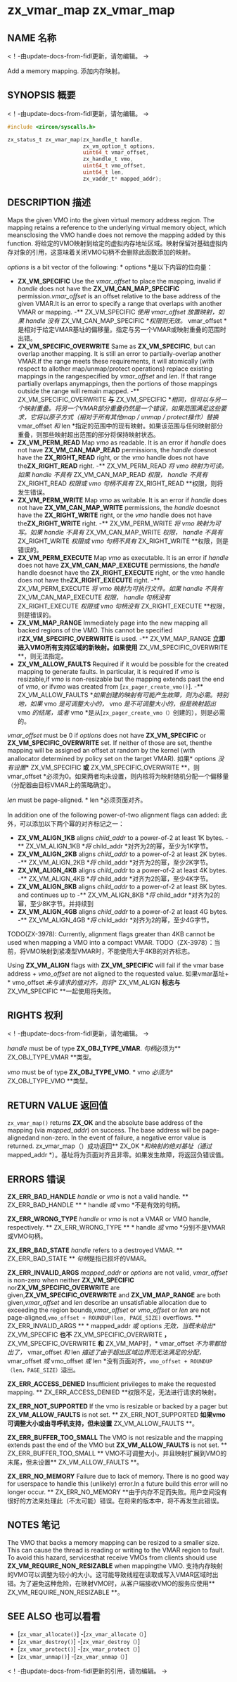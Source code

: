  
# zx_vmar_map  zx_vmar_map 

 
## NAME  名称 

<!-- Updated by update-docs-from-fidl, do not edit. -->  <！-由update-docs-from-fidl更新，请勿编辑。 ->

Add a memory mapping.  添加内存映射。

 
## SYNOPSIS  概要 

<!-- Updated by update-docs-from-fidl, do not edit. -->  <！-由update-docs-from-fidl更新，请勿编辑。 ->

```c
#include <zircon/syscalls.h>

zx_status_t zx_vmar_map(zx_handle_t handle,
                        zx_vm_option_t options,
                        uint64_t vmar_offset,
                        zx_handle_t vmo,
                        uint64_t vmo_offset,
                        uint64_t len,
                        zx_vaddr_t* mapped_addr);
```
 

 
## DESCRIPTION  描述 

Maps the given VMO into the given virtual memory address region.  The mapping retains a reference to the underlying virtual memory object, which meansclosing the VMO handle does not remove the mapping added by this function. 将给定的VMO映射到给定的虚拟内存地址区域。映射保留对基础虚拟内存对象的引用，这意味着关闭VMO句柄不会删除此函数添加的映射。

*options* is a bit vector of the following:  * options *是以下内容的位向量：

 
- **ZX_VM_SPECIFIC**  Use the *vmar_offset* to place the mapping, invalid if *handle* does not have the **ZX_VM_CAN_MAP_SPECIFIC** permission.*vmar_offset* is an offset relative to the base address of the given VMAR.It is an error to specify a range that overlaps with another VMAR or mapping. -** ZX_VM_SPECIFIC **使用* vmar_offset *放置映射，如果* handle *没有** ZX_VM_CAN_MAP_SPECIFIC **权限则无效。* vmar_offset *是相对于给定VMAR基址的偏移量。指定与另一个VMAR或映射重叠的范围时出错。
- **ZX_VM_SPECIFIC_OVERWRITE**  Same as **ZX_VM_SPECIFIC**, but can overlap another mapping.  It is still an error to partially-overlap another VMAR.If the range meets these requirements, it will atomically (with respect to allother map/unmap/protect operations) replace existing mappings in the rangespecified by *vmar_offset* and *len*. If that range partially overlaps anymappings, then the portions of those mappings outside the range will remain mapped. -** ZX_VM_SPECIFIC_OVERWRITE **与** ZX_VM_SPECIFIC **相同​​，但可以与另一个映射重叠。将另一个VMAR部分重叠仍然是一个错误，如果范围满足这些要求，它将以原子方式（相对于所有其他map / unmap / protect操作）替换* vmar_offset *和* len *指定的范围中的现有映射。如果该范围与任何映射部分重叠，则那些映射超出范围的部分将保持映射状态。
- **ZX_VM_PERM_READ**  Map *vmo* as readable.  It is an error if *handle* does not have **ZX_VM_CAN_MAP_READ** permissions, the *handle* doesnot have the **ZX_RIGHT_READ** right, or the *vmo* handle does not have the**ZX_RIGHT_READ** right. -** ZX_VM_PERM_READ **将* vmo *映射为可读。如果* handle *不具有** ZX_VM_CAN_MAP_READ **权限，* handle *不具有** ZX_RIGHT_READ **权限或* vmo *句柄不具有** ZX_RIGHT_READ **权限，则将发生错误。
- **ZX_VM_PERM_WRITE**  Map *vmo* as writable.  It is an error if *handle* does not have **ZX_VM_CAN_MAP_WRITE** permissions, the *handle* doesnot have the **ZX_RIGHT_WRITE** right, or the *vmo* handle does not have the**ZX_RIGHT_WRITE** right. -** ZX_VM_PERM_WRITE **将* vmo *映射为可写。如果* handle *不具有** ZX_VM_CAN_MAP_WRITE **权限，* handle *不具有** ZX_RIGHT_WRITE **权限或* vmo *句柄不具有** ZX_RIGHT_WRITE **权限，则是错误的。
- **ZX_VM_PERM_EXECUTE**  Map *vmo* as executable.  It is an error if *handle* does not have **ZX_VM_CAN_MAP_EXECUTE** permissions, the *handle* handle doesnot have the **ZX_RIGHT_EXECUTE** right, or the *vmo* handle does not have the**ZX_RIGHT_EXECUTE** right. -** ZX_VM_PERM_EXECUTE **将* vmo *映射为可执行文件。如果* handle *不具有** ZX_VM_CAN_MAP_EXECUTE **权限，* handle *句柄没有** ZX_RIGHT_EXECUTE **权限或* vmo *句柄没有** ZX_RIGHT_EXECUTE **权限，则是错误的。
- **ZX_VM_MAP_RANGE**  Immediately page into the new mapping all backed regions of the VMO.  This cannot be specified if**ZX_VM_SPECIFIC_OVERWRITE** is used. -** ZX_VM_MAP_RANGE **立即进入VMO所有支持区域的新映射。如果使用** ZX_VM_SPECIFIC_OVERWRITE **，则无法指定。
- **ZX_VM_ALLOW_FAULTS** Required if it would be possible for the created mapping to generate faults. In particular, it is required if *vmo* is resizable,if *vmo* is non-resizable but the mapping extends past the end of *vmo*, or if*vmo* was created from [`zx_pager_create_vmo()`]. -** ZX_VM_ALLOW_FAULTS **如果创建的映射有可能产生故障，则为必需。特别地，如果* vmo *是可调整大小的，* vmo *是不可调整大小的，但是映射超出* vmo *的结尾，或者* vmo *是从[`zx_pager_create_vmo（）`创建的），则是必需的。

*vmar_offset* must be 0 if *options* does not have **ZX_VM_SPECIFIC** or **ZX_VM_SPECIFIC_OVERWRITE** set.  If neither of those are set, thenthe mapping will be assigned an offset at random by the kernel (with anallocator determined by policy set on the target VMAR). 如果* options *没有设置** ZX_VM_SPECIFIC **或** ZX_VM_SPECIFIC_OVERWRITE **，则vmar_offset *必须为0。如果两者均未设置，则内核将为映射随机分配一个偏移量（分配器由目标VMAR上的策略确定）。

*len* must be page-aligned.  * len *必须页面对齐。

In addition one of the following power-of-two alignment flags can added:  此外，可以添加以下两个幂的对齐标记之一：

 
- **ZX_VM_ALIGN_1KB** aligns *child_addr* to a power-of-2 at least 1K bytes.  -** ZX_VM_ALIGN_1KB **将* child_addr *对齐为2的幂，至少为1K字节。
- **ZX_VM_ALIGN_2KB** aligns *child_addr* to a power-of-2 at least 2K bytes.  -** ZX_VM_ALIGN_2KB **将* child_addr *对齐为2的幂，至少2K字节。
- **ZX_VM_ALIGN_4KB** aligns *child_addr* to a power-of-2 at least 4K bytes.  -** ZX_VM_ALIGN_4KB **将* child_addr *对齐为2的幂，至少4K字节。
- **ZX_VM_ALIGN_8KB** aligns *child_addr* to a power-of-2 at least 8K bytes. and continues up to -** ZX_VM_ALIGN_8KB **将* child_addr *对齐为2的幂，至少8K字节。并持续到
- **ZX_VM_ALIGN_4GB** aligns *child_addr* to a power-of-2 at least 4G bytes.  -** ZX_VM_ALIGN_4GB **将* child_addr *对齐为2的幂，至少4G字节。

TODO(ZX-3978): Currently, alignment flags greater than 4KB cannot be used when mapping a VMO into a compact VMAR. TODO（ZX-3978）：当前，将VMO映射到紧凑型VMAR时，不能使用大于4KB的对齐标志。

Using **ZX_VM_ALIGN** flags with **ZX_VM_SPECIFIC** will fail if the vmar base address + *vmo_offset* are not aligned to the requested value. 如果vmar基址+ * vmo_offset *未与请求的值对齐，则将** ZX_VM_ALIGN **标志与** ZX_VM_SPECIFIC **一起使用将失败。

 

 
## RIGHTS  权利 

<!-- Updated by update-docs-from-fidl, do not edit. -->  <！-由update-docs-from-fidl更新，请勿编辑。 ->

*handle* must be of type **ZX_OBJ_TYPE_VMAR**.  *句柄*必须为** ZX_OBJ_TYPE_VMAR **类型。

*vmo* must be of type **ZX_OBJ_TYPE_VMO**.  * vmo *必须为** ZX_OBJ_TYPE_VMO **类型。

 
## RETURN VALUE  返回值 

`zx_vmar_map()` returns **ZX_OK** and the absolute base address of the mapping (via *mapped_addr*) on success.  The base address will be page-alignedand non-zero.  In the event of failure, a negative error value is returned. zx_vmar_map（）成功返回** ZX_OK **和映射的绝对基址（通过* mapped_addr *）。基址将为页面对齐且非零。如果发生故障，将返回负错误值。

 
## ERRORS  错误 

**ZX_ERR_BAD_HANDLE**  *handle* or *vmo* is not a valid handle.  ** ZX_ERR_BAD_HANDLE ** * handle *或* vmo *不是有效的句柄。

**ZX_ERR_WRONG_TYPE**  *handle* or *vmo* is not a VMAR or VMO handle, respectively.  ** ZX_ERR_WRONG_TYPE ** * handle *或* vmo *分别不是VMAR或VMO句柄。

**ZX_ERR_BAD_STATE**  *handle* refers to a destroyed VMAR.  ** ZX_ERR_BAD_STATE ** *句柄*是指已损坏的VMAR。

**ZX_ERR_INVALID_ARGS** *mapped_addr* or *options* are not valid, *vmar_offset* is non-zero when neither **ZX_VM_SPECIFIC** nor**ZX_VM_SPECIFIC_OVERWRITE** are given,**ZX_VM_SPECIFIC_OVERWRITE** and **ZX_VM_MAP_RANGE** are both given,*vmar_offset* and *len* describe an unsatisfiable allocation due to exceeding the region bounds,*vmar_offset* or *vmo_offset* or *len* are not page-aligned,`vmo_offset + ROUNDUP(len, PAGE_SIZE)` overflows. ** ZX_ERR_INVALID_ARGS ** * mapped_addr *或* options *无效，当既未给出** ZX_VM_SPECIFIC **也不** ZX_VM_SPECIFIC_OVERWRITE **，** ZX_VM_SPECIFIC_OVERWRITE **和** ZX_VM_MAP时，* vmar_offset *不为零都给出了，* vmar_offset *和* len *描述了由于超出区域边界而无法满足的分配，* vmar_offset *或* vmo_offset *或* len *没有页面对齐，`vmo_offset + ROUNDUP（len，PAGE_SIZE）`溢出。

**ZX_ERR_ACCESS_DENIED**  Insufficient privileges to make the requested mapping.  ** ZX_ERR_ACCESS_DENIED **权限不足，无法进行请求的映射。

**ZX_ERR_NOT_SUPPORTED** If the vmo is resizable or backed by a pager but **ZX_VM_ALLOW_FAULTS** is not set. ** ZX_ERR_NOT_SUPPORTED **如果vmo可调整大小或由寻呼机支持，但未设置** ZX_VM_ALLOW_FAULTS **。

**ZX_ERR_BUFFER_TOO_SMALL** The VMO is not resizable and the mapping extends past the end of the VMO but **ZX_VM_ALLOW_FAULTS** is not set. ** ZX_ERR_BUFFER_TOO_SMALL ** VMO不可调整大小，并且映射扩展到VMO的末尾，但未设置** ZX_VM_ALLOW_FAULTS **。

**ZX_ERR_NO_MEMORY**  Failure due to lack of memory. There is no good way for userspace to handle this (unlikely) error.In a future build this error will no longer occur. ** ZX_ERR_NO_MEMORY **由于内存不足而失败。用户空间没有很好的方法来处理此（不太可能）错误。在将来的版本中，将不再发生此错误。

 
## NOTES  笔记 

The VMO that backs a memory mapping can be resized to a smaller size. This can cause the thread is reading or writing to the VMAR region to fault. To avoid this hazard, servicesthat receive VMOs from clients should use **ZX_VM_REQUIRE_NON_RESIZABLE** when mappingthe VMO. 支持内存映射的VMO可以调整为较小的大小。这可能导致线程在读取或写入VMAR区域时出错。为了避免这种危险，在映射VMO时，从客户端接收VMO的服务应使用** ZX_VM_REQUIRE_NON_RESIZABLE **。

 

 
## SEE ALSO  也可以看看 

 
 - [`zx_vmar_allocate()`]  -[`zx_vmar_allocate（）`]
 - [`zx_vmar_destroy()`]  -[`zx_vmar_destroy（）`]
 - [`zx_vmar_protect()`]  -[`zx_vmar_protect（）`]
 - [`zx_vmar_unmap()`]  -[`zx_vmar_unmap（）`]

<!-- References updated by update-docs-from-fidl, do not edit. -->  <！-由update-docs-from-fidl更新的引用，请勿编辑。 ->

